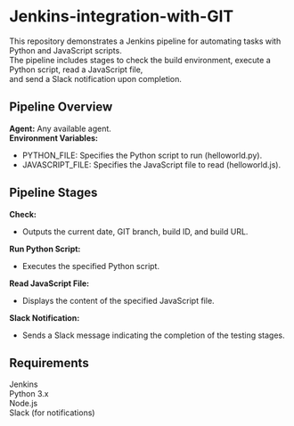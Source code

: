 # Jenkins-integration-with-GIT
This repository demonstrates a Jenkins pipeline for automating tasks with Python and JavaScript scripts. <br />
The pipeline includes stages to check the build environment, execute a Python script, read a JavaScript file, <br /> and send a Slack notification upon completion.

## Pipeline Overview
**Agent:** Any available agent. <br />
**Environment Variables:** <br />
  - PYTHON_FILE: Specifies the Python script to run (helloworld.py). <br />
  - JAVASCRIPT_FILE: Specifies the JavaScript file to read (helloworld.js).

## Pipeline Stages
**Check:**
  - Outputs the current date, GIT branch, build ID, and build URL.

**Run Python Script:**
  - Executes the specified Python script.

**Read JavaScript File:**
  - Displays the content of the specified JavaScript file.

**Slack Notification:**
  - Sends a Slack message indicating the completion of the testing stages.

## Requirements
Jenkins <br />
Python 3.x <br />
Node.js <br />
Slack (for notifications)

